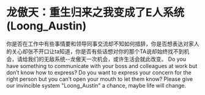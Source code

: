 # 龙傲天：重生归来之我变成了E人系统(Loong_Austin)
你是否在工作中有些事情要和领导同事交流却不知如何措辞，你是否想表达对家人的关心却张不开口让ta知道，你是否有些话想对你的那个TA说却始终找不到机会，请给我们的无敌系统--龙傲天一次机会，或许生活会就此改变。
Do you have something to communicate with your boss and colleagues at work but don’t know how to express? Do you want to express your concern for the right person but you can’t open your mouth to let them know? Please give our invincible system "Loong_Austin" a chance, maybe life will change.
